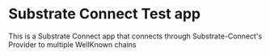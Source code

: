 # Substrate Connect Test app

This is a Substrate Connect app that connects through Substrate-Connect's Provider to multiple WellKnown chains

